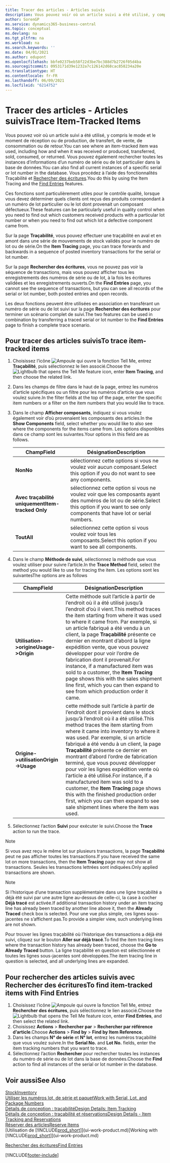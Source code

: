 ```yaml
---
title: Tracer des articles - Articles suivis
description: Vous pouvez voir où un article suivi a été utilisé, y compris le mode et le moment de réception ou de production, de transfert, de vente, de consommation ou de retour. Vous pouvez également rechercher toutes les instances d’informations d’un numéro de série ou de lot particulier dans la base de données. Vous procédez à l’aide des fonctionnalités Traçabilité et Rechercher des écritures.
author: SorenGP
ms.service: dynamics365-business-central
ms.topic: conceptual
ms.devlang: na
ms.tgt_pltfrm: na
ms.workload: na
ms.search.keywords: ''
ms.date: 04/01/2021
ms.author: edupont
ms.openlocfilehash: bbfe0237beb58f22d3be7bc388d7b2726f05d4ba
ms.sourcegitcommit: 0953171d39e1232a7c126142d68cac858234a20e
ms.translationtype: HT
ms.contentlocale: fr-FR
ms.lasthandoff: 06/09/2021
ms.locfileid: "6214752"
---
```

# <a name="trace-item-tracked-items"></a><span data-ttu-id="7addb-105">Tracer des articles - Articles suivis</span><span class="sxs-lookup"><span data-stu-id="7addb-105">Trace Item-Tracked Items</span></span>
<span data-ttu-id="7addb-106">Vous pouvez voir où un article suivi a été utilisé, y compris le mode et le moment de réception ou de production, de transfert, de vente, de consommation ou de retour.</span><span class="sxs-lookup"><span data-stu-id="7addb-106">You can see where an item-tracked item was used, including how and when it was received or produced, transferred, sold, consumed, or returned.</span></span> <span data-ttu-id="7addb-107">Vous pouvez également rechercher toutes les instances d’informations d’un numéro de série ou de lot particulier dans la base de données.</span><span class="sxs-lookup"><span data-stu-id="7addb-107">You can also find all current instances of a specific serial or lot number in the database.</span></span> <span data-ttu-id="7addb-108">Vous procédez à l’aide des fonctionnalités Traçabilité et [Rechercher des écritures](ui-find-entries.md).</span><span class="sxs-lookup"><span data-stu-id="7addb-108">You do this by using the Item Tracing and the [Find Entries](ui-find-entries.md) features.</span></span>  

<span data-ttu-id="7addb-109">Ces fonctions sont particulièrement utiles pour le contrôle qualité, lorsque vous devez déterminer quels clients ont reçus des produits correspondant à un numéro de lot particulier ou le lot dont provenait un composant défectueux.</span><span class="sxs-lookup"><span data-stu-id="7addb-109">These features can be particularly useful in quality control when you need to find out which customers received products with a particular lot number or when you need to find out which lot a defective component came from.</span></span>  

 <span data-ttu-id="7addb-110">Sur la page **Traçabilité**, vous pouvez effectuer une traçabilité en aval et en amont dans une série de mouvements de stock validés pour le numéro de lot ou de série.</span><span class="sxs-lookup"><span data-stu-id="7addb-110">On the **Item Tracing** page, you can trace forwards and backwards in a sequence of posted inventory transactions for the serial or lot number.</span></span>  

 <span data-ttu-id="7addb-111">Sur la page **Rechercher des écritures**, vous ne pouvez pas voir la séquence de transactions, mais vous pouvez afficher tous les enregistrements des numéros de série ou de lot, à la fois les écritures validées et les enregistrements ouverts.</span><span class="sxs-lookup"><span data-stu-id="7addb-111">On the **Find Entries** page, you cannot see the sequence of transactions, but you can see all records of the serial or lot number, both posted entries and open records.</span></span>  

 <span data-ttu-id="7addb-112">Les deux fonctions peuvent être utilisées en association en transférant un numéro de série ou de lot suivi sur la page **Rechercher des écritures** pour terminer un scénario complet de suivi.</span><span class="sxs-lookup"><span data-stu-id="7addb-112">The two features can be used in combination by transferring a traced serial or lot number to the **Find Entries** page to finish a complete trace scenario.</span></span> <!-- For more information, see [Walkthrough: Tracing Serial-Lot Numbers](walkthrough-tracing-serial-lot-numbers.md).   -->

## <a name="to-trace-item-tracked-items"></a><span data-ttu-id="7addb-113">Pour tracer des articles suivis</span><span class="sxs-lookup"><span data-stu-id="7addb-113">To trace item-tracked items</span></span>  

1.  <span data-ttu-id="7addb-114">Choisissez l’icône ![Ampoule qui ouvre la fonction Tell Me](media/ui-search/search_small.png "Dites-moi ce que vous voulez faire"), entrez **Traçabilité**, puis sélectionnez le lien associé.</span><span class="sxs-lookup"><span data-stu-id="7addb-114">Choose the ![Lightbulb that opens the Tell Me feature](media/ui-search/search_small.png "Tell me what you want to do") icon, enter **Item Tracing**, and then choose the related link.</span></span>  
2.  <span data-ttu-id="7addb-115">Dans les champs de filtre dans le haut de la page, entrez les numéros d’article spécifiques ou un filtre pour les numéros d’article que vous voulez suivre.</span><span class="sxs-lookup"><span data-stu-id="7addb-115">In the filter fields at the top of the page, enter the specific item numbers or a filter on the item numbers that you would like to trace.</span></span>  
3.  <span data-ttu-id="7addb-116">Dans le champ **Afficher composants**, indiquez si vous voulez également voir d’où provenaient les composants des articles.</span><span class="sxs-lookup"><span data-stu-id="7addb-116">In the **Show Components** field, select whether you would like to also see where the components for the items came from.</span></span> <span data-ttu-id="7addb-117">Les options disponibles dans ce champ sont les suivantes.</span><span class="sxs-lookup"><span data-stu-id="7addb-117">Your options in this field are as follows.</span></span>  

    |<span data-ttu-id="7addb-118">Champ</span><span class="sxs-lookup"><span data-stu-id="7addb-118">Field</span></span>|<span data-ttu-id="7addb-119">Désignation</span><span class="sxs-lookup"><span data-stu-id="7addb-119">Description</span></span>|  
    |----------------------------------|---------------------------------------|  
    |<span data-ttu-id="7addb-120">**Non**</span><span class="sxs-lookup"><span data-stu-id="7addb-120">**No**</span></span>|<span data-ttu-id="7addb-121">sélectionnez cette options si vous ne voulez voir aucun composant.</span><span class="sxs-lookup"><span data-stu-id="7addb-121">Select this option if you do not want to see any components.</span></span>|  
    |<span data-ttu-id="7addb-122">**Avec traçabilité uniquement**</span><span class="sxs-lookup"><span data-stu-id="7addb-122">**Item-tracked Only**</span></span>|<span data-ttu-id="7addb-123">sélectionnez cette option si vous ne voulez voir que les composants ayant des numéros de lot ou de série.</span><span class="sxs-lookup"><span data-stu-id="7addb-123">Select this option if you want to see only components that have lot or serial numbers.</span></span>|  
    |<span data-ttu-id="7addb-124">**Tout**</span><span class="sxs-lookup"><span data-stu-id="7addb-124">**All**</span></span>|<span data-ttu-id="7addb-125">sélectionnez cette option si vous voulez voir tous les composants.</span><span class="sxs-lookup"><span data-stu-id="7addb-125">Select this option if you want to see all components.</span></span>|  

4.  <span data-ttu-id="7addb-126">Dans le champ **Méthode de suivi**, sélectionnez la méthode que vous voulez utiliser pour suivre l’article.</span><span class="sxs-lookup"><span data-stu-id="7addb-126">In the **Trace Method** field, select the method you would like to use for tracing the item.</span></span> <span data-ttu-id="7addb-127">Les options sont les suivantes</span><span class="sxs-lookup"><span data-stu-id="7addb-127">The options are as follows</span></span>  

    |<span data-ttu-id="7addb-128">Champ</span><span class="sxs-lookup"><span data-stu-id="7addb-128">Field</span></span>|<span data-ttu-id="7addb-129">Désignation</span><span class="sxs-lookup"><span data-stu-id="7addb-129">Description</span></span>|  
    |----------------------------------|---------------------------------------|  
    |<span data-ttu-id="7addb-130">**Utilisation->origine**</span><span class="sxs-lookup"><span data-stu-id="7addb-130">**Usage->Origin**</span></span>|<span data-ttu-id="7addb-131">Cette méthode suit l’article à partir de l’endroit où il a été utilisé jusqu’à l’endroit d’où il vient.</span><span class="sxs-lookup"><span data-stu-id="7addb-131">This method traces the item starting from where it was used to where it came from.</span></span> <span data-ttu-id="7addb-132">Par exemple, si un article fabriqué a été vendu à un client, la page **Traçabilité** présente ce dernier en montrant d’abord la ligne expédition vente, que vous pouvez développer pour voir l’ordre de fabrication dont il provenait.</span><span class="sxs-lookup"><span data-stu-id="7addb-132">For instance, if a manufactured item was sold to a customer, the **Item Tracing** page shows this with the sales shipment line first, which you can then expand to see from which production order it came.</span></span>|  
    |<span data-ttu-id="7addb-133">**Origine->utilisation**</span><span class="sxs-lookup"><span data-stu-id="7addb-133">**Origin->Usage**</span></span>|<span data-ttu-id="7addb-134">cette méthode suit l’article à partir de l’endroit dont il provient dans le stock jusqu’à l’endroit où il a été utilisé.</span><span class="sxs-lookup"><span data-stu-id="7addb-134">This method traces the item starting from where it came into inventory to where it was used.</span></span> <span data-ttu-id="7addb-135">Par exemple, si un article fabriqué a été vendu à un client, la page **Traçabilité** présente ce dernier en montrant d’abord l’ordre de fabrication terminé, que vous pouvez développer pour voir les lignes expédition vente où l’article a été utilisé.</span><span class="sxs-lookup"><span data-stu-id="7addb-135">For instance, if a manufactured item was sold to a customer, the **Item Tracing** page shows this with the finished production order first, which you can then expand to see sale shipment lines where the item was used.</span></span>|  

5.  <span data-ttu-id="7addb-136">Sélectionnez l’action **Suivi** pour exécuter le suivi.</span><span class="sxs-lookup"><span data-stu-id="7addb-136">Choose the **Trace** action to run the trace.</span></span>  

> [!NOTE]  
>  <span data-ttu-id="7addb-137">Si vous avez reçu le même lot sur plusieurs transactions, la page **Traçabilité** peut ne pas afficher toutes les transactions.</span><span class="sxs-lookup"><span data-stu-id="7addb-137">If you have received the same lot on more transactions, then the **Item Tracing** page may not show all transactions.</span></span> <span data-ttu-id="7addb-138">Seules les transactions lettrées sont indiquées.</span><span class="sxs-lookup"><span data-stu-id="7addb-138">Only applied transactions are shown.</span></span>  

> [!NOTE]  
>  <span data-ttu-id="7addb-139">Si l’historique d’une transaction supplémentaire dans une ligne traçabilité a déjà été suivi par une autre ligne au-dessus de celle-ci, la case à cocher **Déjà tracé** est activée.</span><span class="sxs-lookup"><span data-stu-id="7addb-139">If additional transaction history under an item tracing line has already been traced by another line above it, then the **Already Traced** check box is selected.</span></span> <span data-ttu-id="7addb-140">Pour une vue plus simple, ces lignes sous-jacentes ne s’affichent pas.</span><span class="sxs-lookup"><span data-stu-id="7addb-140">To provide a simpler view, such underlying lines are not shown.</span></span>  
>   
>  <span data-ttu-id="7addb-141">Pour trouver les lignes traçabilité où l’historique des transactions a déjà été suivi, cliquez sur le bouton **Aller sur déjà tracé**.</span><span class="sxs-lookup"><span data-stu-id="7addb-141">To find the item tracing lines where the transaction history has already been traced, choose the **Go to Already Traced** button.</span></span> <span data-ttu-id="7addb-142">La ligne traçabilité en question est sélectionnée et toutes les lignes sous-jacentes sont développées.</span><span class="sxs-lookup"><span data-stu-id="7addb-142">The item tracing line in question is selected, and all underlying lines are expanded.</span></span>  

## <a name="to-find-item-tracked-items-with-find-entries"></a><span data-ttu-id="7addb-143">Pour rechercher des articles suivis avec Rechercher des écritures</span><span class="sxs-lookup"><span data-stu-id="7addb-143">To find item-tracked items with Find Entries</span></span>  

1. <span data-ttu-id="7addb-144">Choisissez l’icône ![Ampoule qui ouvre la fonction Tell Me](media/ui-search/search_small.png "Dites-moi ce que vous voulez faire"), entrez **Rechercher des écritures**, puis sélectionnez le lien associé.</span><span class="sxs-lookup"><span data-stu-id="7addb-144">Choose the ![Lightbulb that opens the Tell Me feature](media/ui-search/search_small.png "Tell me what you want to do") icon, enter **Find Entries**, and then select the related link.</span></span>  
2. <span data-ttu-id="7addb-145">Choisissez **Actions** > **Rechercher par** > **Rechercher par référence d’article**.</span><span class="sxs-lookup"><span data-stu-id="7addb-145">Choose **Actions** > **Find by** > **Find by Item Reference**.</span></span>
3. <span data-ttu-id="7addb-146">Dans les champs **N° de série** et **N° lot**, entrez les numéros traçabilité que vous voulez suivre.</span><span class="sxs-lookup"><span data-stu-id="7addb-146">In the **Serial No.** and **Lot No.** fields, enter the item tracking numbers that you want to trace.</span></span>  
4. <span data-ttu-id="7addb-147">Sélectionnez l’action **Rechercher** pour rechercher toutes les instances du numéro de série ou de lot dans la base de données.</span><span class="sxs-lookup"><span data-stu-id="7addb-147">Choose the **Find** action to find all instances of the serial or lot number in the database.</span></span>  

## <a name="see-also"></a><span data-ttu-id="7addb-148">Voir aussi</span><span class="sxs-lookup"><span data-stu-id="7addb-148">See Also</span></span>

[<span data-ttu-id="7addb-149">Stock</span><span class="sxs-lookup"><span data-stu-id="7addb-149">Inventory</span></span>](inventory-manage-inventory.md)  
[<span data-ttu-id="7addb-150">Utiliser les numéros lot, de série et paquet</span><span class="sxs-lookup"><span data-stu-id="7addb-150">Work with Serial, Lot, and Package Numbers</span></span>](inventory-how-work-item-tracking.md)  
[<span data-ttu-id="7addb-151">Détails de conception : traçabilité</span><span class="sxs-lookup"><span data-stu-id="7addb-151">Design Details: Item Tracking</span></span>](design-details-item-tracking.md)  
[<span data-ttu-id="7addb-152">Détails de conception : traçabilité et réservations</span><span class="sxs-lookup"><span data-stu-id="7addb-152">Design Details - Item Tracking and Reservations</span></span>](design-details-item-tracking-and-reservations.md)  
[<span data-ttu-id="7addb-153">Réserver des articles</span><span class="sxs-lookup"><span data-stu-id="7addb-153">Reserve Items</span></span>](inventory-how-to-reserve-items.md)  
<span data-ttu-id="7addb-154">[Utilisation de [!INCLUDE[prod_short](includes/prod_short.md)]](ui-work-product.md)</span><span class="sxs-lookup"><span data-stu-id="7addb-154">[Working with [!INCLUDE[prod_short](includes/prod_short.md)]](ui-work-product.md)</span></span>  
<!-- [Walkthrough: Tracing Serial-Lot Numbers](walkthrough-tracing-serial-lot-numbers.md)   -->
[<span data-ttu-id="7addb-155">Rechercher des écritures</span><span class="sxs-lookup"><span data-stu-id="7addb-155">Find Entries</span></span>](ui-find-entries.md)  


[!INCLUDE[footer-include](includes/footer-banner.md)]